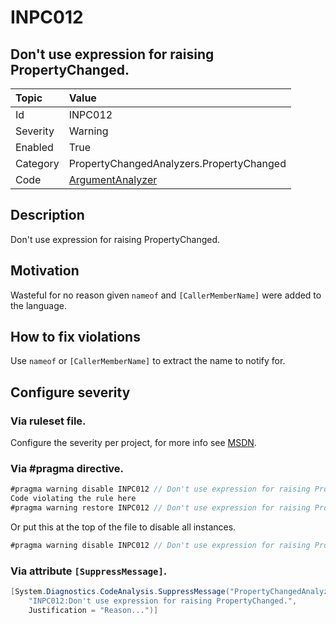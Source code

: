# INPC012
## Don't use expression for raising PropertyChanged.

| Topic    | Value
| :--      | :--
| Id       | INPC012
| Severity | Warning
| Enabled  | True
| Category | PropertyChangedAnalyzers.PropertyChanged
| Code     | [ArgumentAnalyzer]([ArgumentAnalyzer](https://github.com/DotNetAnalyzers/PropertyChangedAnalyzers/blob/master/PropertyChangedAnalyzers/Analyzers/ArgumentAnalyzer.cs))

## Description

Don't use expression for raising PropertyChanged.

## Motivation

Wasteful for no reason given `nameof` and `[CallerMemberName]` were added to the language.

## How to fix violations

Use `nameof` or `[CallerMemberName]` to extract the name to notify for.

<!-- start generated config severity -->
## Configure severity

### Via ruleset file.

Configure the severity per project, for more info see [MSDN](https://msdn.microsoft.com/en-us/library/dd264949.aspx).

### Via #pragma directive.
```C#
#pragma warning disable INPC012 // Don't use expression for raising PropertyChanged.
Code violating the rule here
#pragma warning restore INPC012 // Don't use expression for raising PropertyChanged.
```

Or put this at the top of the file to disable all instances.
```C#
#pragma warning disable INPC012 // Don't use expression for raising PropertyChanged.
```

### Via attribute `[SuppressMessage]`.

```C#
[System.Diagnostics.CodeAnalysis.SuppressMessage("PropertyChangedAnalyzers.PropertyChanged", 
    "INPC012:Don't use expression for raising PropertyChanged.", 
    Justification = "Reason...")]
```
<!-- end generated config severity -->